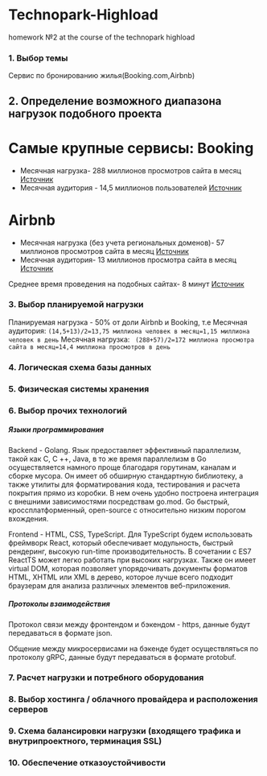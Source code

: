 # Technopark-Highload
homework №2 at the course of the technopark highload

### 1. Выбор темы
Сервис по бронированию жилья(Booking.com,Airbnb)

## 2. **Определение возможного диапазона нагрузок подобного проекта**
Самые крупные сервисы:
Booking
===
- Месячная нагрузка- 288 миллионов просмотров сайта в месяц [Источник](https://www.similarweb.com/website/booking.com/#pro)
- Месячная аудитория - 14,5 миллионов пользователей [Источник](https://www.chinatravelnews.com/article/120426)

Airbnb
===
- Месячная нагрузка (без учета региональных доменов)- 57 миллионов просмотров сайта в месяц [Источник](https://www.similarweb.com/website/airbnb.com/)
- Месячная аудитория- 13 миллионов просмотра сайта в месяц [Источник](https://www.chinatravelnews.com/article/120426)

Среднее время проведения на подобных сайтах- 8 минут [Источник](https://www.similarweb.com/website/booking.com/#pro)
### 3. Выбор планируемой нагрузки
Планируемая нагрузка - 50% от доли Airbnb и Booking, т.е
Месячная аудитория: 
```(14,5+13)/2=13,75 миллиона человек в месяц=1,15 миллиона человек в день```
Месячная нагрузка: 
``` (288+57)/2=172 миллиона просмотра сайта в месяц=14,4 миллиона просмотров в день```



### 4. Логическая схема базы данных



### 5. Физическая системы хранения



### 6. Выбор прочих технологий

##### Языки программирования

Backend - Golang. Язык предоставляет эффективный параллелизм, такой как C, C ++, Java, в то же время параллелизм в Go осуществляется намного проще благодаря горутинам, каналам и сборке мусора. Он имеет об обширную стандартную библиотеку, а также утилиты для форматирования кода, тестирования и расчета покрытия прямо из коробки. В нем очень удобно построена интеграция с внешними зависимостями посредствам go.mod. Go быстрый, кроссплатформенный, open-source с относительно низким порогом вхождения.

Frontend - HTML, CSS, TypeScript. Для  TypeScript будем использовать фреймворк React, который обеспечивает модульность, быстрый рендеринг, высокую run-time производительность. В сочетании с ES7 ReactTS может легко работать при высоких нагрузках. Также он имеет virtual DOM, которая позволяет упорядочивать документы форматов HTML, XHTML или XML в дерево, которое лучше всего подходит браузерам для анализа различных элементов веб-приложения.
	
##### Протоколы взаимодействия

Протокол связи между фронтендом и бэкендом - https, данные будут передаваться в формате json. 

Общение между микросервисами на бэкенде будет осуществляться по протоколу gRPC, данные будут передаваться в формате protobuf.

### 7. Расчет нагрузки и потребного оборудования

### 8. Выбор хостинга / облачного провайдера и расположения серверов

### 9. Схема балансировки нагрузки (входящего трафика и внутрипроектного, терминация SSL)

### 10. Обеспечение отказоустойчивости
